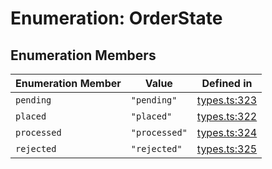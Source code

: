 # Enumeration: OrderState

## Enumeration Members

| Enumeration Member | Value | Defined in |
| ------ | ------ | ------ |
| `pending` | `"pending"` | [types.ts:323](https://github.com/monerium/js-monorepo/blob/main/packages/sdk/src/types.ts#L323) |
| `placed` | `"placed"` | [types.ts:322](https://github.com/monerium/js-monorepo/blob/main/packages/sdk/src/types.ts#L322) |
| `processed` | `"processed"` | [types.ts:324](https://github.com/monerium/js-monorepo/blob/main/packages/sdk/src/types.ts#L324) |
| `rejected` | `"rejected"` | [types.ts:325](https://github.com/monerium/js-monorepo/blob/main/packages/sdk/src/types.ts#L325) |
